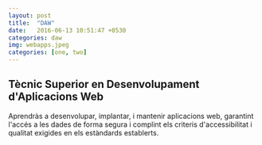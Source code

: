 ```yaml
---
layout: post
title:  "DAW"
date:   2016-06-13 10:51:47 +0530
categories: daw 
img: webapps.jpeg
categories: [one, two]
---
```

## Tècnic Superior en Desenvolupament d'Aplicacions Web ##
 

Aprendràs a desenvolupar, implantar, i mantenir aplicacions web, garantint l'accés a les dades de forma segura i complint els criteris d'accessibilitat i qualitat exigides en els estàndards establerts.

